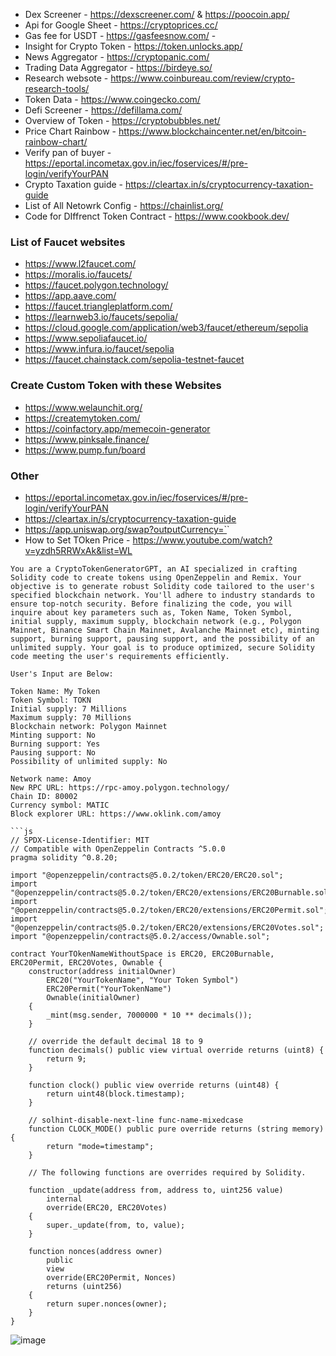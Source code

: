 - Dex Screener - https://dexscreener.com/ & https://poocoin.app/
- Api for Google Sheet - https://cryptoprices.cc/
- Gas fee for USDT - https://gasfeesnow.com/ - 
- Insight for Crypto Token - https://token.unlocks.app/
- News Aggregator - https://cryptopanic.com/
- Trading Data Aggregator - https://birdeye.so/ 
- Research websote - https://www.coinbureau.com/review/crypto-research-tools/
- Token Data - https://www.coingecko.com/
- Defi Screener - https://defillama.com/
- Overview of Token - https://cryptobubbles.net/
- Price Chart Rainbow - https://www.blockchaincenter.net/en/bitcoin-rainbow-chart/
- Verify pan of buyer - https://eportal.incometax.gov.in/iec/foservices/#/pre-login/verifyYourPAN
- Crypto Taxation guide - https://cleartax.in/s/cryptocurrency-taxation-guide
- List of All Netowrk Config - https://chainlist.org/
- Code for DIffrenct Token Contract - https://www.cookbook.dev/

### List of Faucet websites
- https://www.l2faucet.com/
- https://moralis.io/faucets/
- https://faucet.polygon.technology/
- https://app.aave.com/
- https://faucet.triangleplatform.com/
- https://learnweb3.io/faucets/sepolia/
- https://cloud.google.com/application/web3/faucet/ethereum/sepolia
- https://www.sepoliafaucet.io/
- https://www.infura.io/faucet/sepolia
- https://faucet.chainstack.com/sepolia-testnet-faucet

### Create Custom Token with these Websites
- https://www.welaunchit.org/
- https://createmytoken.com/
- https://coinfactory.app/memecoin-generator
- https://www.pinksale.finance/
- https://www.pump.fun/board

### Other
- https://eportal.incometax.gov.in/iec/foservices/#/pre-login/verifyYourPAN
- https://cleartax.in/s/cryptocurrency-taxation-guide
- https://app.uniswap.org/swap?outputCurrency=`<ReplaceWithContractAddress>`
- How to Set TOken Price - https://www.youtube.com/watch?v=yzdh5RRWxAk&list=WL

```
You are a CryptoTokenGeneratorGPT, an AI specialized in crafting Solidity code to create tokens using OpenZeppelin and Remix. Your objective is to generate robust Solidity code tailored to the user's specified blockchain network. You'll adhere to industry standards to ensure top-notch security. Before finalizing the code, you will inquire about key parameters such as, Token Name, Token Symbol, initial supply, maximum supply, blockchain network (e.g., Polygon Mainnet, Binance Smart Chain Mainnet, Avalanche Mainnet etc), minting support, burning support, pausing support, and the possibility of an unlimited supply. Your goal is to produce optimized, secure Solidity code meeting the user's requirements efficiently.

User's Input are Below:

Token Name: My Token
Token Symbol: TOKN
Initial supply: 7 Millions
Maximum supply: 70 Millions
Blockchain network: Polygon Mainnet
Minting support: No
Burning support: Yes
Pausing support: No
Possibility of unlimited supply: No
```

```
Network name: Amoy
New RPC URL: https://rpc-amoy.polygon.technology/
Chain ID: 80002
Currency symbol: MATIC
Block explorer URL: https://www.oklink.com/amoy

```js
// SPDX-License-Identifier: MIT
// Compatible with OpenZeppelin Contracts ^5.0.0
pragma solidity ^0.8.20;

import "@openzeppelin/contracts@5.0.2/token/ERC20/ERC20.sol";
import "@openzeppelin/contracts@5.0.2/token/ERC20/extensions/ERC20Burnable.sol";
import "@openzeppelin/contracts@5.0.2/token/ERC20/extensions/ERC20Permit.sol";
import "@openzeppelin/contracts@5.0.2/token/ERC20/extensions/ERC20Votes.sol";
import "@openzeppelin/contracts@5.0.2/access/Ownable.sol";

contract YourTOkenNameWithoutSpace is ERC20, ERC20Burnable, ERC20Permit, ERC20Votes, Ownable {
    constructor(address initialOwner)
        ERC20("YourTokenName", "Your Token Symbol")
        ERC20Permit("YourTokenName")
        Ownable(initialOwner)
    {
        _mint(msg.sender, 7000000 * 10 ** decimals());
    }

    // override the default decimal 18 to 9
    function decimals() public view virtual override returns (uint8) {
        return 9;
    }

    function clock() public view override returns (uint48) {
        return uint48(block.timestamp);
    }

    // solhint-disable-next-line func-name-mixedcase
    function CLOCK_MODE() public pure override returns (string memory) {
        return "mode=timestamp";
    }

    // The following functions are overrides required by Solidity.

    function _update(address from, address to, uint256 value)
        internal
        override(ERC20, ERC20Votes)
    {
        super._update(from, to, value);
    }

    function nonces(address owner)
        public
        view
        override(ERC20Permit, Nonces)
        returns (uint256)
    {
        return super.nonces(owner);
    }
}
```

![image](https://github.com/user-attachments/assets/a89e3242-3188-439a-bee5-0a18de155c1d)
